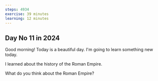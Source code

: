 ```yaml
---
steps: 4934
exercise: 39 minutes
learning: 12 minutes
---
```

## Day No 11 in 2024
Good morning! Today is a beautiful day.
I'm going to learn something new today.

I learned about the history of the Roman Empire.

What do you think about the Roman Empire?
